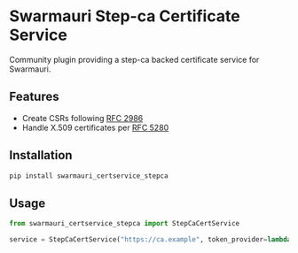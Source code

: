 # Swarmauri Step-ca Certificate Service

Community plugin providing a step-ca backed certificate service for Swarmauri.

## Features
- Create CSRs following [RFC 2986](https://datatracker.ietf.org/doc/html/rfc2986)
- Handle X.509 certificates per [RFC 5280](https://datatracker.ietf.org/doc/html/rfc5280)

## Installation
```bash
pip install swarmauri_certservice_stepca
```

## Usage
```python
from swarmauri_certservice_stepca import StepCaCertService

service = StepCaCertService("https://ca.example", token_provider=lambda claims: "token")
```
